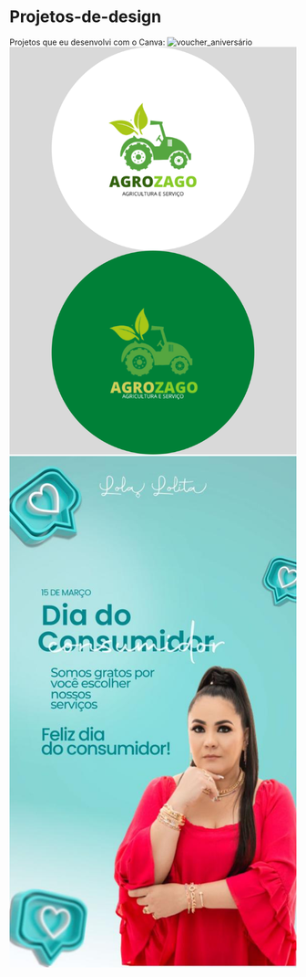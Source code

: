 # Projetos-de-design
Projetos que eu desenvolvi com o Canva: 
![voucher_aniversário](https://github.com/RaquelTA/Projetos-de-design/blob/main/voucher_anivers%C3%A1rio.png)
![logo_AgroZago](https://github.com/RaquelTA/Projetos-de-design/blob/main/logo_%20AgroZago.png)
![consumidor](https://github.com/RaquelTA/Projetos-de-design/blob/main/consumidor.jpeg)
